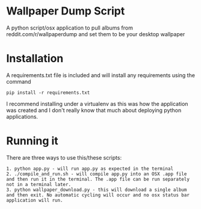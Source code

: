 Wallpaper Dump Script
===================

A python script/osx application to pull albums from reddit.com/r/wallpaperdump and set them to be your desktop wallpaper
# Installation

A requirements.txt file is included and will install any requirements using the command

`pip install -r requirements.txt`

I recommend installing under a virtualenv as this was how the application was created and I don't really know that much about deploying python applications.
# Running it

There are three ways to use this/these scripts:

	1. python app.py - will run app.py as expected in the terminal
	2. ./compile_and_run.sh - will compile app.py into an OSX .app file and then run it in the terminal. The .app file can be run separately not in a terminal later.
	3. python wallpaper_download.py - this will download a single album and then exit. No automatic cycling will occur and no osx status bar application will run.
